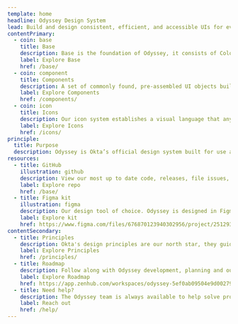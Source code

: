 ```yaml
---
template: home
headline: Odyssey Design System
lead: Build and design consistent, efficient, and accessible UIs for everybody.
contentPrimary:
  - coin: base
    title: Base
    description: Base is the foundation of Odyssey, it consists of Color, Design Tokens, HTML Elements, Iconography, and Typography.
    label: Explore Base
    href: /base/
  - coin: component
    title: Components
    description: A set of commonly found, pre-assembled UI objects built from the Odyssey Base and organized by function and form.
    label: Explore Components
    href: /components/
  - coin: icon
    title: Icons
    description: Our icon system establishes a visual language that anyone can easily understand regardless of age, tongue, or culture.
    label: Explore Icons
    href: /icons/
principle:
  title: Purpose
  description: Odyssey is Okta’s official design system built for use across all Okta products and sites. We aim to enable designers and developers to build efficiently and consistently while optimizing for user experience and accessibility.
resources:
  - title: GitHub
    illustration: github
    description: View our most up to date code, releases, file issues, propose changes on Github.
    label: Explore repo
    href: /base/
  - title: Figma kit
    illustration: figma
    description: Our design tool of choice. Odyssey is designed in Figma, which also houses our UI Kit.
    label: Explore kit
    href: https://www.figma.com/files/676870123940302956/project/2512934/Odyssey-UI
contentSecondary:
  - title: Principles
    description: Okta's design principles are our north star, they guide us in making critical decisions as a team.
    label: Explore Principles
    href: /principles/
  - title: Roadmap
    description: Follow along with Odyssey development, planning and our long term roadmap on ZenHub.
    label: Explore Roadmap
    href: https://app.zenhub.com/workspaces/odyssey-5ef0ab09504e9d002794ba2e/roadmap
  - title: Need help?
    description: The Odyssey team is always available to help solve problems and improve the system.
    label: Reach out
    href: /help/
---
```

